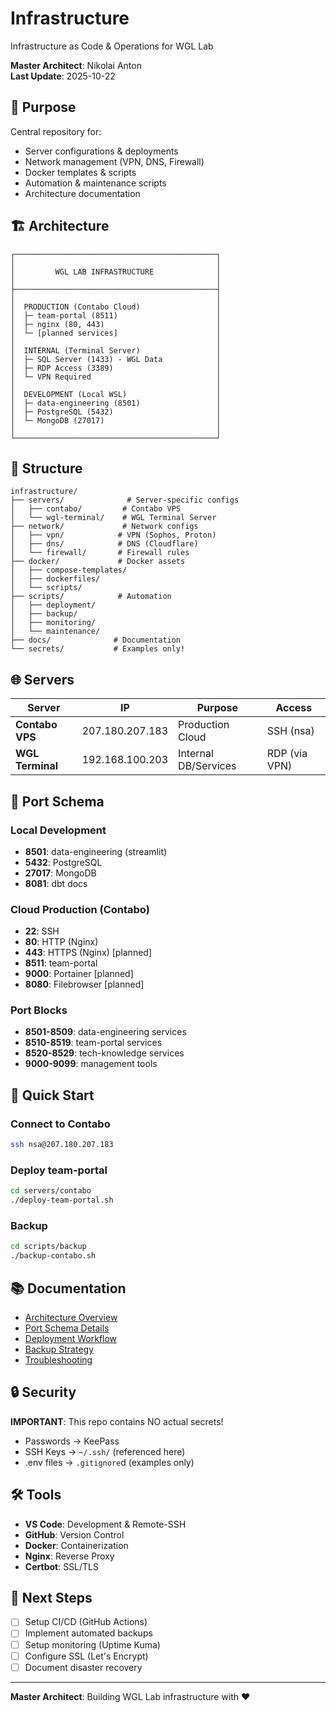 # Infrastructure

Infrastructure as Code & Operations for WGL Lab

**Master Architect**: Nikolai Anton  
**Last Update**: 2025-10-22

## 🎯 Purpose

Central repository for:
- Server configurations & deployments
- Network management (VPN, DNS, Firewall)
- Docker templates & scripts
- Automation & maintenance scripts
- Architecture documentation

## 🏗️ Architecture
```
┌─────────────────────────────────────────────┐
│                                             │
│         WGL LAB INFRASTRUCTURE              │
│                                             │
├─────────────────────────────────────────────┤
│                                             │
│  PRODUCTION (Contabo Cloud)                 │
│  ├─ team-portal (8511)                      │
│  ├─ nginx (80, 443)                         │
│  └─ [planned services]                      │
│                                             │
│  INTERNAL (Terminal Server)                 │
│  ├─ SQL Server (1433) - WGL Data            │
│  ├─ RDP Access (3389)                       │
│  └─ VPN Required                            │
│                                             │
│  DEVELOPMENT (Local WSL)                    │
│  ├─ data-engineering (8501)                 │
│  ├─ PostgreSQL (5432)                       │
│  └─ MongoDB (27017)                         │
│                                             │
└─────────────────────────────────────────────┘
```

## 📂 Structure
```
infrastructure/
├── servers/              # Server-specific configs
│   ├── contabo/         # Contabo VPS
│   └── wgl-terminal/    # WGL Terminal Server
├── network/             # Network configs
│   ├── vpn/            # VPN (Sophos, Proton)
│   ├── dns/            # DNS (Cloudflare)
│   └── firewall/       # Firewall rules
├── docker/             # Docker assets
│   ├── compose-templates/
│   ├── dockerfiles/
│   └── scripts/
├── scripts/            # Automation
│   ├── deployment/
│   ├── backup/
│   ├── monitoring/
│   └── maintenance/
├── docs/              # Documentation
└── secrets/           # Examples only!
```

## 🌐 Servers

| Server | IP | Purpose | Access |
|--------|----|---------| -------|
| **Contabo VPS** | 207.180.207.183 | Production Cloud | SSH (nsa) |
| **WGL Terminal** | 192.168.100.203 | Internal DB/Services | RDP (via VPN) |

## 🔌 Port Schema

### Local Development
- **8501**: data-engineering (streamlit)
- **5432**: PostgreSQL
- **27017**: MongoDB
- **8081**: dbt docs

### Cloud Production (Contabo)
- **22**: SSH
- **80**: HTTP (Nginx)
- **443**: HTTPS (Nginx) [planned]
- **8511**: team-portal
- **9000**: Portainer [planned]
- **8080**: Filebrowser [planned]

### Port Blocks
- **8501-8509**: data-engineering services
- **8510-8519**: team-portal services
- **8520-8529**: tech-knowledge services
- **9000-9099**: management tools

## 🚀 Quick Start

### Connect to Contabo
```bash
ssh nsa@207.180.207.183
```

### Deploy team-portal
```bash
cd servers/contabo
./deploy-team-portal.sh
```

### Backup
```bash
cd scripts/backup
./backup-contabo.sh
```

## 📚 Documentation

- [Architecture Overview](docs/architecture.md)
- [Port Schema Details](docs/port-schema.md)
- [Deployment Workflow](docs/deployment-workflow.md)
- [Backup Strategy](docs/backup-strategy.md)
- [Troubleshooting](docs/troubleshooting.md)

## 🔒 Security

**IMPORTANT**: This repo contains NO actual secrets!
- Passwords → KeePass
- SSH Keys → `~/.ssh/` (referenced here)
- .env files → `.gitignore`d (examples only)

## 🛠️ Tools

- **VS Code**: Development & Remote-SSH
- **GitHub**: Version Control
- **Docker**: Containerization
- **Nginx**: Reverse Proxy
- **Certbot**: SSL/TLS

## 📝 Next Steps

- [ ] Setup CI/CD (GitHub Actions)
- [ ] Implement automated backups
- [ ] Setup monitoring (Uptime Kuma)
- [ ] Configure SSL (Let's Encrypt)
- [ ] Document disaster recovery

---

**Master Architect**: Building WGL Lab infrastructure with ❤️

